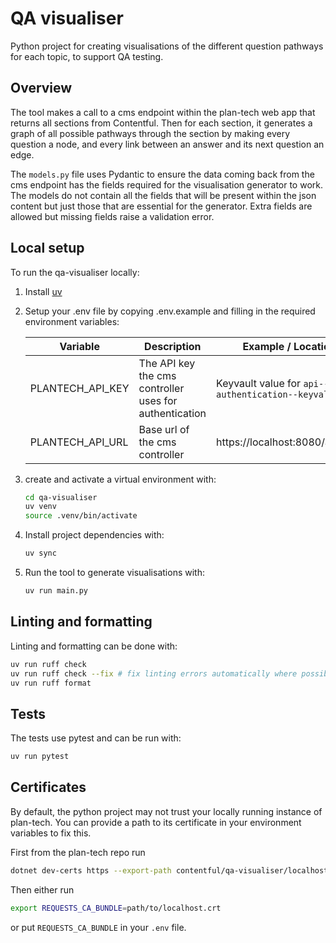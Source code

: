 # QA visualiser

Python project for creating visualisations of the different question pathways for each topic, to support QA testing.

## Overview

The tool makes a call to a cms endpoint within the plan-tech web app that returns all sections from Contentful.
Then for each section, it generates a graph of all possible pathways through the section by making every question a
node, and every link between an answer and its next question an edge.

The `models.py` file uses Pydantic to ensure the data coming back from the cms endpoint has the fields required for the
visualisation generator to work.
The models do not contain all the fields that will be present within the json content but just those that are essential
for the generator.
Extra fields are allowed but missing fields raise a validation error.

## Local setup

To run the qa-visualiser locally:

1. Install [uv](https://github.com/astral-sh/uv)
2. Setup your .env file by copying .env.example and filling in the required environment variables:

   | Variable         | Description                                            | Example / Location                                 |
   |------------------|--------------------------------------------------------|----------------------------------------------------|
   | PLANTECH_API_KEY | The API key the cms controller uses for authentication | Keyvault value for `api--authentication--keyvalue` |
   | PLANTECH_API_URL | Base url of the cms controller                         | https://localhost:8080/api/cms                     |

3. create and activate a virtual environment with:
    ```bash
    cd qa-visualiser
    uv venv
    source .venv/bin/activate
    ```
4. Install project dependencies with:
    ```bash
    uv sync
    ```
5. Run the tool to generate visualisations with:
    ```bash
    uv run main.py
    ```

## Linting and formatting

Linting and formatting can be done with:

```bash
uv run ruff check
uv run ruff check --fix # fix linting errors automatically where possible
uv run ruff format
```

## Tests

The tests use pytest and can be run with:

```bash
uv run pytest
```

## Certificates

By default, the python project may not trust your locally running instance of plan-tech.
You can provide a path to its certificate in your environment variables to fix this.

First from the plan-tech repo run
```bash
dotnet dev-certs https --export-path contentful/qa-visualiser/localhost.crt --format PEM
```

Then either run
```bash
export REQUESTS_CA_BUNDLE=path/to/localhost.crt
```
or put `REQUESTS_CA_BUNDLE` in your `.env` file.
